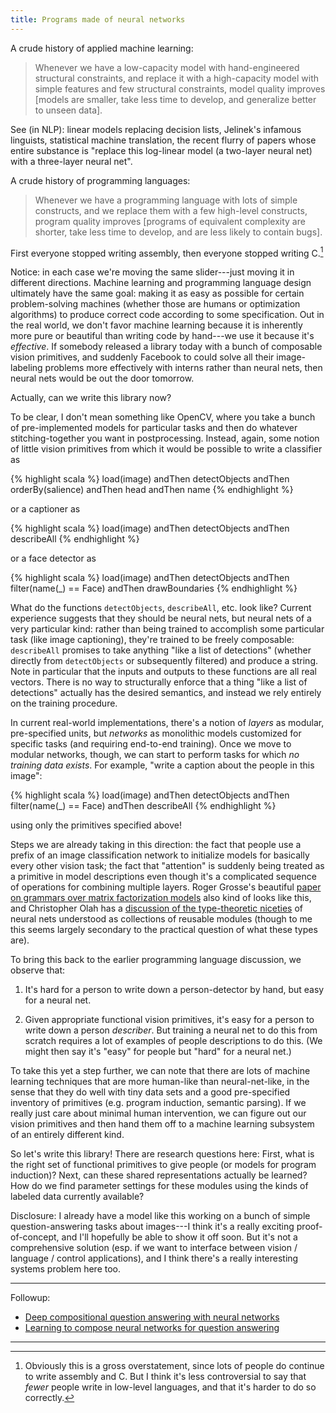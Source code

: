 ```yaml
---
title: Programs made of neural networks
---
```


A crude history of applied machine learning:

> Whenever we have a low-capacity model with hand-engineered structural
> constraints, and replace it with a high-capacity model with simple features
> and few structural constraints, model quality improves [models are smaller,
> take less time to develop, and generalize better to unseen data].

See (in NLP): linear models replacing decision lists, Jelinek's infamous
linguists, statistical machine translation, the recent flurry of papers whose
entire substance is "replace this log-linear model (a two-layer neural net) with
a three-layer neural net".

A crude history of programming languages:

> Whenever we have a programming language with lots of simple constructs, and we
> replace them with a few high-level constructs, program quality
> improves [programs of equivalent complexity are shorter, take less time to
> develop, and are less likely to contain bugs].

First everyone stopped writing assembly, then everyone stopped writing C.[^1]

Notice: in each case we're moving the same slider---just moving it in different
directions. Machine learning and programming language design ultimately have the
same goal: making it as easy as possible for certain problem-solving machines
(whether those are humans or optimization algorithms) to produce correct code
according to some specification.  Out in the real world, we don't favor machine
learning because it is inherently more pure or beautiful than writing code by
hand---we use it because it's _effective_. If somebody released a library today
with a bunch of composable vision primitives, and suddenly Facebook to could
solve all their image-labeling problems more effectively with interns rather
than neural nets, then neural nets would be out the door tomorrow.

Actually, can we write this library now?

To be clear, I don't mean something like OpenCV, where you take a bunch of
pre-implemented models for particular tasks and then do whatever
stitching-together you want in postprocessing. Instead, again, some notion of
little vision primitives from which it would be possible to write a classifier
as

{% highlight scala %}
    load(image) andThen 
      detectObjects andThen 
      orderBy(salience) andThen 
      head andThen 
      name
{% endhighlight %}

or a captioner as

{% highlight scala %}
    load(image) andThen 
      detectObjects andThen 
      describeAll
{% endhighlight %}

or a face detector as

{% highlight scala %}
    load(image) andThen 
      detectObjects andThen 
      filter(name(_) == Face) andThen 
      drawBoundaries
{% endhighlight %}

What do the functions `detectObjects`, `describeAll`, etc. look like? Current
experience suggests that they should be neural nets, but neural nets of a very
particular kind: rather than being trained to accomplish some particular task
(like image captioning), they're trained to be freely composable: `describeAll`
promises to take anything "like a list of detections" (whether directly from
`detectObjects` or subsequently filtered) and produce a string. Note in
particular that the inputs and outputs to these functions are all real
vectors. There is no way to structurally enforce that a thing "like a list of
detections" actually has the desired semantics, and instead we rely entirely on
the training procedure.

In current real-world implementations, there's a notion of _layers_ as modular,
pre-specified units, but _networks_ as monolithic models customized for specific
tasks (and requiring end-to-end training). Once we move to modular networks,
though, we can start to perform tasks for which _no training data exists_. For
example, "write a caption about the people in this image":

{% highlight scala %}
    load(image) andThen 
      detectObjects andThen 
      filter(name(_) == Face) 
      andThen describeAll
{% endhighlight %}

using only the primitives specified above! 

Steps we are already taking in this direction: the fact that people use a prefix
of an image classification network to initialize models for basically every
other vision task; the fact that "attention" is suddenly being treated as a
primitive in model descriptions even though it's a complicated sequence of
operations for combining multiple layers. Roger Grosse's beautiful [paper on
grammars over matrix factorization
models](http://www.cs.toronto.edu/~rgrosse/uai2012-matrix.pdf) also kind of
looks like this, and Christopher Olah has a [discussion of the type-theoretic
niceties](http://colah.github.io/posts/2015-09-NN-Types-FP/) of neural nets
understood as collections of reusable modules (though to me this seems largely
secondary to the practical question of what these types are).

To bring this back to the earlier programming language discussion, we observe
that:

1. It's hard for a person to write down a person-detector by hand, but easy for
   a neural net.

2. Given appropriate functional vision primitives, it's easy for a person to
   write down a person _describer_. But training a neural net to do this from
   scratch requires a lot of examples of people descriptions to do this.  (We
   might then say it's "easy" for people but "hard" for a neural net.)

To take this yet a step further, we can note that there are lots of machine
learning techniques that are more human-like than neural-net-like, in the sense
that they do well with tiny data sets and a good pre-specified inventory of
primitives (e.g. program induction, semantic parsing). If we really just care
about minimal human intervention, we can figure out our vision primitives and
then hand them off to a machine learning subsystem of an entirely different
kind.

So let's write this library!  There are research questions here: First, what is
the right set of functional primitives to give people (or models for program
induction)? Next, can these shared representations actually be learned? How do
we find parameter settings for these modules using the kinds of labeled data
currently available?

Disclosure: I already have a model like this working on a bunch of simple
question-answering tasks about images---I think it's a really exciting
proof-of-concept, and I'll hopefully be able to show it off soon. But it's not a
comprehensive solution (esp. if we want to interface between vision / language /
control applications), and I think there's a really interesting systems problem
here too.

---

Followup:

* [Deep compositional question answering with neural networks](http://arxiv.org/abs/1511.02799)
* [Learning to compose neural networks for question answering](http://arxiv.org/abs/1601.01705)

---

[^1]: Obviously this is a gross overstatement, since lots of people do continue to
      write assembly and C. But I think it's less controversial to say that _fewer_
      people write in low-level languages, and that it's harder to do so correctly.
